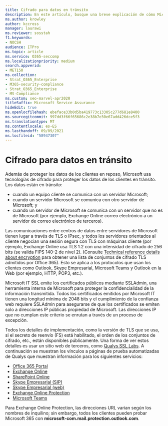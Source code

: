 ```yaml
---
title: Cifrado para datos en tránsito
description: En este artículo, busque una breve explicación de cómo Microsoft cifra Microsoft 365 datos de clientes en tránsito.
ms.author: krowley
author: kccross
manager: laurawi
ms.reviewer: sosstah
f1.keywords:
- NOCSH
audience: ITPro
ms.topic: article
ms.service: O365-seccomp
ms.localizationpriority: medium
search.appverid:
- MET150
ms.collection:
- Strat_O365_Enterprise
- M365-security-compliance
- Strat_O365_Enterprise
- MS-Compliance
ms.custom: seo-marvel-apr2020
titleSuffix: Microsoft Service Assurance
hideEdit: true
ms.openlocfilehash: ebeface33b0d5ba419773c13305c277d681e8400
ms.sourcegitcommit: 997dd3f66f65686c2e38b7e30e67add426dce5f3
ms.translationtype: MT
ms.contentlocale: es-ES
ms.lasthandoff: 09/09/2021
ms.locfileid: "58947307"
---
```

# <a name="encryption-for-data-in-transit"></a>Cifrado para datos en tránsito

Además de proteger los datos de los clientes en reposo, Microsoft usa tecnologías de cifrado para proteger los datos de los clientes en tránsito. Los datos están en tránsito:

- cuando un equipo cliente se comunica con un servidor Microsoft;
- cuando un servidor Microsoft se comunica con otro servidor de Microsoft; y
- cuando un servidor de Microsoft se comunica con un servidor que no es de Microsoft (por ejemplo, Exchange Online correo electrónico a un servidor de correo electrónico de terceros).

Las comunicaciones entre centros de datos entre servidores de Microsoft tienen lugar a través de TLS o IPsec, y todos los servidores orientados al cliente negocian una sesión segura con TLS con máquinas cliente (por ejemplo, Exchange Online usa TLS 1.2 con una intensidad de cifrado de 256 bits (se valida FIPS 140-2 de nivel 2). (Consulte [Technical reference details about encryption](/microsoft-365/compliance/technical-reference-details-about-encryption) para obtener una lista de conjuntos de cifrado TLS admitidos por Office 365). Esto se aplica a los protocolos que usan los clientes como Outlook, Skype Empresarial, Microsoft Teams y Outlook en la Web (por ejemplo, HTTP, POP3, etc.).

Microsoft IT SSL emite los certificados públicos mediante SSLAdmin, una herramienta interna de Microsoft para proteger la confidencialidad de la información transmitida. Todos los certificados emitidos por Microsoft IT tienen una longitud mínima de 2048 bits y el cumplimiento de la confianza web requiere SSLAdmin para asegurarse de que los certificados se emiten solo a direcciones IP públicas propiedad de Microsoft. Las direcciones IP que no cumplan este criterio se enrutan a través de un proceso de excepción.

Todos los detalles de implementación, como la versión de TLS que se usa, si el secreto de reenvío (FS) está habilitado, el orden de los conjuntos de cifrado, etc., están disponibles públicamente. Una forma de ver estos detalles es usar un sitio web de terceros, como [Qualys SSL Labs](https://www.ssllabs.com). A continuación se muestran los vínculos a páginas de prueba automatizadas de Qualys que muestran información para los siguientes servicios:

- [Office 365 Portal](https://www.ssllabs.com/ssltest/analyze.html?d=portal.office.com&hideResults=on)
- [Exchange Online](https://www.ssllabs.com/ssltest/analyze.html?d=outlook.office365.com&hideResults=on)
- [SharePoint Online](https://www.ssllabs.com/ssltest/analyze.html?d=microsoft-my.sharepoint.com&hideResults=on)
- [Skype Empresarial (SIP)](https://www.ssllabs.com/ssltest/analyze.html?d=sipdir.online.lync.com)
- [Skype Empresarial (web)](https://www.ssllabs.com/ssltest/analyze.html?d=webdir.online.lync.com&hideResults=on)
- [Exchange Online Protection](https://ssl-tools.net/mailservers/microsoft-com.mail.protection.outlook.com)
- [Microsoft Teams](https://www.ssllabs.com/ssltest/analyze.html?d=teams.microsoft.com&latest)

Para Exchange Online Protection, las direcciones URL varían según los nombres de inquilino; sin embargo, todos los clientes pueden probar Microsoft 365 con **microsoft-com.mail.protection.outlook.com**.
